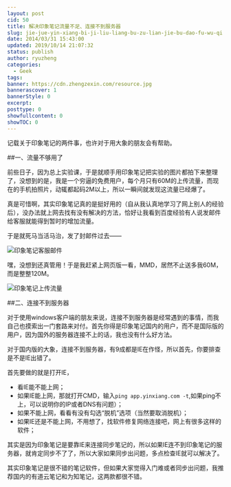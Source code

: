 ```yaml
---
layout: post
cid: 50
title: 解决印象笔记流量不足、连接不到服务器
slug: jie-jue-yin-xiang-bi-ji-liu-liang-bu-zu-lian-jie-bu-dao-fu-wu-qi
date: 2014/03/31 15:43:00
updated: 2019/10/14 21:07:32
status: publish
author: ryuzheng
categories: 
  - Geek
tags: 
banner: https://cdn.zhengzexin.com/resource.jpg
bannerascover: 1
bannerStyle: 0
excerpt: 
posttype: 0
showfullcontent: 0
showTOC: 0
---
```



记载关于印象笔记的两件事，也许对于用大象的朋友会有帮助。

##一、流量不够用了

前些日子，因为总上实验课，于是就顺手用印象笔记把实验的图片都拍下来整理了，没想到的是，我是一个穷逼的免费用户，每个月只有60M的上传流量，而现在的手机拍照片，动辄都起码2M以上，所以一瞬间就发现这流量已经爆了。

真是可惜啊，其实印象笔记真的是挺好用的（自从我认真地学习了网上别人的经验后），没办法就上网去找有没有解决的方法，恰好让我看到百度经验有人说发邮件给客服就能得到暂时的增加流量。

于是就死马当活马治，发了封邮件过去&mdash;&mdash;

![印象笔记客服邮件](https://cdn.zhengzexin.com/resource.jpg)

嘿，没想到还真管用！于是我赶紧上网页版一看，MMD，居然不止送多我60M，而是整整120M。

![印象笔记上传流量](https://cdn.zhengzexin.com/resourc.jpg)

##二、连接不到服务器

对于使用windows客户端的朋友来说，连接不到服务器是经常遇到的事情，而我自己也摸索出一门套路来对付。首先你得是印象笔记国内的用户，而不是国际版的用户，因为国外的服务器连接不上的话，我也没有什么好方法。

对于国内版的大象，连接不到服务器，有9成都是IE在作怪，所以首先，你要排查是不是IE出错了。

首先要做的就是打开IE，

*   看IE能不能上网；
*   如果IE能上网，那就打开CMD，输入`ping app.yinxiang.com -t`,如果ping不上，可以说明你的IP或者DNS有问题）；
*   如果不能上网，看看有没有勾选&ldquo;脱机&rdquo;选项（当然要取消脱机）；
*   如果IE还是不能上网，不用想了，找软件修复网络连接吧，网上有很多这样的软件；

其实是因为印象笔记是要靠IE来连接同步笔记的，所以如果IE连不到印象笔记的服务器，就肯定同步不了了，所以大家如果同步出问题，多点检查IE就可以解决了。

其实印象笔记是很不错的笔记软件，但如果大家觉得入门难或者同步出问题，我推荐国内的有道云笔记和为知笔记，这两款都很不错。